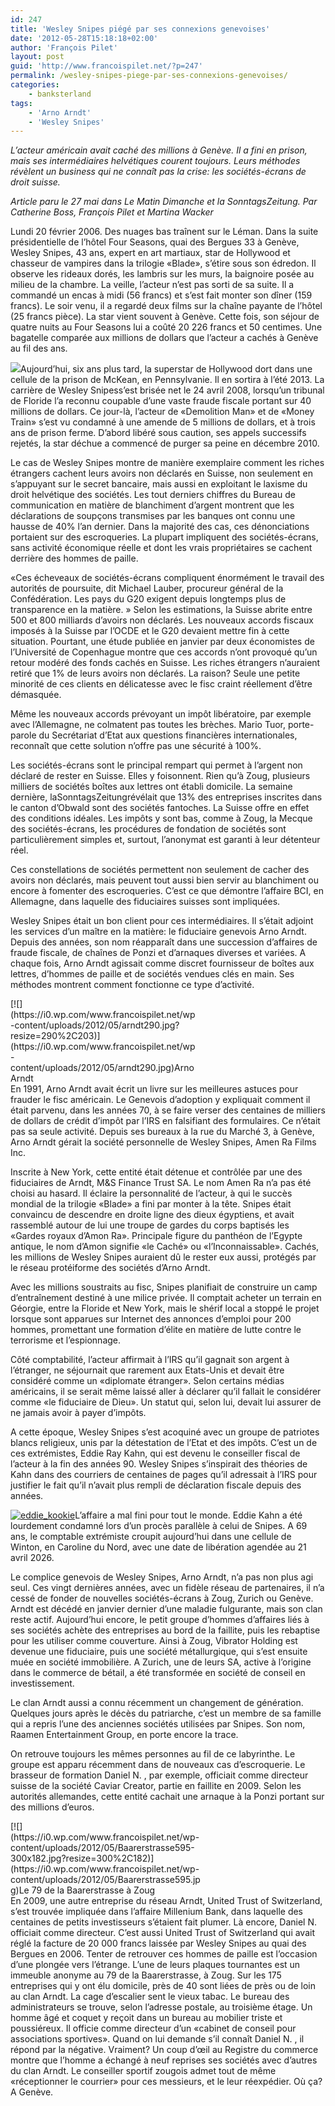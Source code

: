 ```yaml
---
id: 247
title: 'Wesley Snipes piégé par ses connexions genevoises'
date: '2012-05-28T15:18:18+02:00'
author: 'François Pilet'
layout: post
guid: 'http://www.francoispilet.net/?p=247'
permalink: /wesley-snipes-piege-par-ses-connexions-genevoises/
categories:
    - banksterland
tags:
    - 'Arno Arndt'
    - 'Wesley Snipes'
---
```


*L’acteur américain avait caché des millions à Genève. Il a fini en prison, mais ses intermédiaires helvétiques courent toujours. Leurs méthodes révèlent un business qui ne connaît pas la crise: les sociétés-écrans de droit suisse.*

*Article paru le 27 mai dans Le Matin Dimanche et la SonntagsZeitung. Par Catherine Boss, François Pilet et Martina Wacker*

Lundi 20 février 2006. Des nuages bas traînent sur le Léman. Dans la suite présidentielle de l’hôtel Four Seasons, quai des Bergues 33 à Genève, Wesley Snipes, 43 ans, expert en art martiaux, star de Hollywood et chasseur de vampires dans la trilogie «Blade», s’étire sous son édredon. Il observe les rideaux dorés, les lambris sur les murs, la baignoire posée au milieu de la chambre. La veille, l’acteur n’est pas sorti de sa suite. Il a commandé un encas à midi (56 francs) et s’est fait monter son dîner (159 francs). Le soir venu, il a regardé deux films sur la chaîne payante de l’hôtel (25 francs pièce). La star vient souvent à Genève. Cette fois, son séjour de quatre nuits au Four Seasons lui a coûté 20 226 francs et 50 centimes. Une bagatelle comparée aux millions de dollars que l’acteur a cachés à Genève au fil des ans.

[![](https://i0.wp.com/www.francoispilet.net/wp-content/uploads/2012/05/wesley_snipes_mugshot.jpg?resize=220%2C231)](https://i0.wp.com/www.francoispilet.net/wp-content/uploads/2012/05/wesley_snipes_mugshot.jpg)Aujourd’hui, six ans plus tard, la superstar de Hollywood dort dans une cellule de la prison de McKean, en Pennsylvanie. Il en sortira à l’été 2013. La carrière de Wesley Snipess’est brisée net le 24 avril 2008, lorsqu’un tribunal de Floride l’a reconnu coupable d’une vaste fraude fiscale portant sur 40 millions de dollars. Ce jour-là, l’acteur de «Demolition Man» et de «Money Train» s’est vu condamné à une amende de 5 millions de dollars, et à trois ans de prison ferme. D’abord libéré sous caution, ses appels successifs rejetés, la star déchue a commencé de purger sa peine en décembre 2010.

Le cas de Wesley Snipes montre de manière exemplaire comment les riches étrangers cachent leurs avoirs non déclarés en Suisse, non seulement en s’appuyant sur le secret bancaire, mais aussi en exploitant le laxisme du droit helvétique des sociétés. Les tout derniers chiffres du Bureau de communication en matière de blanchiment d’argent montrent que les déclarations de soupçons transmises par les banques ont connu une hausse de 40% l’an dernier. Dans la majorité des cas, ces dénonciations portaient sur des escroqueries. La plupart impliquent des sociétés-écrans, sans activité économique réelle et dont les vrais propriétaires se cachent derrière des hommes de paille.

«Ces écheveaux de sociétés-écrans compliquent énormément le travail des autorités de poursuite, dit Michael Lauber, procureur général de la Confédération. Les pays du G20 exigent depuis longtemps plus de transparence en la matière. » Selon les estimations, la Suisse abrite entre 500 et 800 milliards d’avoirs non déclarés. Les nouveaux accords fiscaux imposés à la Suisse par l’OCDE et le G20 devaient mettre fin à cette situation. Pourtant, une étude publiée en janvier par deux économistes de l’Université de Copenhague montre que ces accords n’ont provoqué qu’un retour modéré des fonds cachés en Suisse. Les riches étrangers n’auraient retiré que 1% de leurs avoirs non déclarés. La raison? Seule une petite minorité de ces clients en délicatesse avec le fisc craint réellement d’être démasquée.

Même les nouveaux accords prévoyant un impôt libératoire, par exemple avec l’Allemagne, ne colmatent pas toutes les brèches. Mario Tuor, porte-parole du Secrétariat d’Etat aux questions financières internationales, reconnaît que cette solution n’offre pas une sécurité à 100%.

Les sociétés-écrans sont le principal rempart qui permet à l’argent non déclaré de rester en Suisse. Elles y foisonnent. Rien qu’à Zoug, plusieurs milliers de sociétés boîtes aux lettres ont établi domicile. La semaine dernière, laSonntagsZeitungrévélait que 13% des entreprises inscrites dans le canton d’Obwald sont des sociétés fantoches. La Suisse offre en effet des conditions idéales. Les impôts y sont bas, comme à Zoug, la Mecque des sociétés-écrans, les procédures de fondation de sociétés sont particulièrement simples et, surtout, l’anonymat est garanti à leur détenteur réel.

Ces constellations de sociétés permettent non seulement de cacher des avoirs non déclarés, mais peuvent tout aussi bien servir au blanchiment ou encore à fomenter des escroqueries. C’est ce que démontre l’affaire BCI, en Allemagne, dans laquelle des fiduciaires suisses sont impliquées.

Wesley Snipes était un bon client pour ces intermédiaires. Il s’était adjoint les services d’un maître en la matière: le fiduciaire genevois Arno Arndt. Depuis des années, son nom réapparaît dans une succession d’affaires de fraude fiscale, de chaînes de Ponzi et d’arnaques diverses et variées. A chaque fois, Arno Arndt agissait comme discret fournisseur de boîtes aux lettres, d’hommes de paille et de sociétés vendues clés en main. Ses méthodes montrent comment fonctionne ce type d’activité.

<div class="wp-caption alignleft" id="attachment_250" style="width: 300px">[![](https://i0.wp.com/www.francoispilet.net/wp-content/uploads/2012/05/arndt290.jpg?resize=290%2C203)](https://i0.wp.com/www.francoispilet.net/wp-content/uploads/2012/05/arndt290.jpg)Arno Arndt

</div>En 1991, Arno Arndt avait écrit un livre sur les meilleures astuces pour frauder le fisc américain. Le Genevois d’adoption y expliquait comment il était parvenu, dans les années 70, à se faire verser des centaines de milliers de dollars de crédit d’impôt par l’IRS en falsifiant des formulaires. Ce n’était pas sa seule activité. Depuis ses bureaux à la rue du Marché 3, à Genève, Arno Arndt gérait la société personnelle de Wesley Snipes, Amen Ra Films Inc.

Inscrite à New York, cette entité était détenue et contrôlée par une des fiduciaires de Arndt, M&amp;S Finance Trust SA. Le nom Amen Ra n’a pas été choisi au hasard. Il éclaire la personnalité de l’acteur, à qui le succès mondial de la trilogie «Blade» a fini par monter à la tête. Snipes était convaincu de descendre en droite ligne des dieux égyptiens, et avait rassemblé autour de lui une troupe de gardes du corps baptisés les «Gardes royaux d’Amon Ra». Principale figure du panthéon de l’Egypte antique, le nom d’Amon signifie «le Caché» ou «l’Inconnaissable». Cachés, les millions de Wesley Snipes auraient dû le rester eux aussi, protégés par le réseau protéiforme des sociétés d’Arno Arndt.

Avec les millions soustraits au fisc, Snipes planifiait de construire un camp d’entraînement destiné à une milice privée. Il comptait acheter un terrain en Géorgie, entre la Floride et New York, mais le shérif local a stoppé le projet lorsque sont apparues sur Internet des annonces d’emploi pour 200 hommes, promettant une formation d’élite en matière de lutte contre le terrorisme et l’espionnage.

Côté comptabilité, l’acteur affirmait à l’IRS qu’il gagnait son argent à l’étranger, ne séjournait que rarement aux Etats-Unis et devait être considéré comme un «diplomate étranger». Selon certains médias américains, il se serait même laissé aller à déclarer qu’il fallait le considérer comme «le fiduciaire de Dieu». Un statut qui, selon lui, devait lui assurer de ne jamais avoir à payer d’impôts.

A cette époque, Wesley Snipes s’est acoquiné avec un groupe de patriotes blancs religieux, unis par la détestation de l’Etat et des impôts. C’est un de ces extrémistes, Eddie Ray Kahn, qui est devenu le conseiller fiscal de l’acteur à la fin des années 90. Wesley Snipes s’inspirait des théories de Kahn dans des courriers de centaines de pages qu’il adressait à l’IRS pour justifier le fait qu’il n’avait plus rempli de déclaration fiscale depuis des années.

[![](https://i0.wp.com/www.francoispilet.net/wp-content/uploads/2012/05/eddie_kookie-294x300.jpg?resize=294%2C300 "eddie_kookie")](https://i0.wp.com/www.francoispilet.net/wp-content/uploads/2012/05/eddie_kookie.jpg)L’affaire a mal fini pour tout le monde. Eddie Kahn a été lourdement condamné lors d’un procès parallèle à celui de Snipes. A 69 ans, le comptable extrémiste croupit aujourd’hui dans une cellule de Winton, en Caroline du Nord, avec une date de libération agendée au 21 avril 2026.

Le complice genevois de Wesley Snipes, Arno Arndt, n’a pas non plus agi seul. Ces vingt dernières années, avec un fidèle réseau de partenaires, il n’a cessé de fonder de nouvelles sociétés-écrans à Zoug, Zurich ou Genève. Arndt est décédé en janvier dernier d’une maladie fulgurante, mais son clan reste actif. Aujourd’hui encore, le petit groupe d’hommes d’affaires liés à ses sociétés achète des entreprises au bord de la faillite, puis les rebaptise pour les utiliser comme couverture. Ainsi à Zoug, Vibrator Holding est devenue une fiduciaire, puis une société métallurgique, qui s’est ensuite muée en société immobilière. A Zurich, une de leurs SA, active à l’origine dans le commerce de bétail, a été transformée en société de conseil en investissement.

Le clan Arndt aussi a connu récemment un changement de génération. Quelques jours après le décès du patriarche, c’est un membre de sa famille qui a repris l’une des anciennes sociétés utilisées par Snipes. Son nom, Raamen Entertainment Group, en porte encore la trace.

On retrouve toujours les mêmes personnes au fil de ce labyrinthe. Le groupe est apparu récemment dans de nouveaux cas d’escroquerie. Le brasseur de formation Daniel N. , par exemple, officiait comme directeur suisse de la société Caviar Creator, partie en faillite en 2009. Selon les autorités allemandes, cette entité cachait une arnaque à la Ponzi portant sur des millions d’euros.

<div class="wp-caption alignleft" id="attachment_251" style="width: 310px">[![](https://i0.wp.com/www.francoispilet.net/wp-content/uploads/2012/05/Baarerstrasse595-300x182.jpg?resize=300%2C182)](https://i0.wp.com/www.francoispilet.net/wp-content/uploads/2012/05/Baarerstrasse595.jpg)Le 79 de la Baarerstrasse à Zoug

</div>En 2009, une autre entreprise du réseau Arndt, United Trust of Switzerland, s’est trouvée impliquée dans l’affaire Millenium Bank, dans laquelle des centaines de petits investisseurs s’étaient fait plumer. Là encore, Daniel N. officiait comme directeur. C’est aussi United Trust of Switzerland qui avait réglé la facture de 20 000 francs laissée par Wesley Snipes au quai des Bergues en 2006. Tenter de retrouver ces hommes de paille est l’occasion d’une plongée vers l’étrange. L’une de leurs plaques tournantes est un immeuble anonyme au 79 de la Baarerstrasse, à Zoug. Sur les 175 entreprises qui y ont élu domicile, près de 40 sont liées de près ou de loin au clan Arndt. La cage d’escalier sent le vieux tabac. Le bureau des administrateurs se trouve, selon l’adresse postale, au troisième étage. Un homme âgé et coquet y reçoit dans un bureau au mobilier triste et poussiéreux. Il officie comme directeur d’un «cabinet de conseil pour associations sportives». Quand on lui demande s’il connaît Daniel N. , il répond par la négative. Vraiment? Un coup d’œil au Registre du commerce montre que l’homme a échangé à neuf reprises ses sociétés avec d’autres du clan Arndt. Le conseiller sportif zougois admet tout de même «réceptionner le courrier» pour ces messieurs, et le leur réexpédier. Où ça? A Genève.